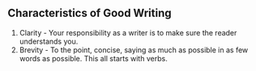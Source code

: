 ## Characteristics of Good Writing

1. Clarity - Your responsibility as a writer is to make sure the reader understands you.
2. Brevity - To the point, concise, saying as much as possible in as few words as possible. This all starts with verbs.